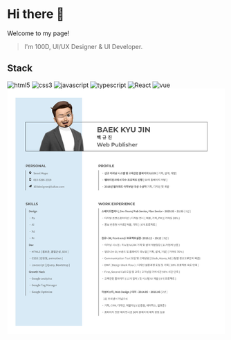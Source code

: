 # Hi there 👋
Welcome to my page!
> I'm 100D, UI/UX Designer & UI Developer.

## Stack
![html5](https://img.shields.io/badge/HTML5-E34f26?style=flat-square&logo=HTML5&logoColor=white)
![css3](https://img.shields.io/badge/CSS3-1572b6?style=flat-square&logo=CSS3&logoColor=white)
![javascript](https://img.shields.io/badge/Javascript-f7df1e?style=flat-square&logo=javascript&logoColor=white)
![typescript](https://img.shields.io/badge/Typescript-3178c6?style=flat-square&logo=typescript&logoColor=white)
![React](https://img.shields.io/badge/React-61dafb?style=flat-square&logo=React&logoColor=white)
![vue](https://img.shields.io/badge/vue-4fc08d?style=flat-square&logo=vue.js&logoColor=white)
![This is an image](https://github.com/KoolB-100D/KoolB-100D/blob/cc8f7e558d98a77838416a3ec869249e1061e748/image/resume_icon.png)

<!--
**KoolB-100D/KoolB-100D** is a ✨ _special_ ✨ repository because its `README.md` (this file) appears on your GitHub profile.

Here are some ideas to get you started:

- 🔭 I’m currently working on ...
- 🌱 I’m currently learning ...
- 👯 I’m looking to collaborate on ...
- 🤔 I’m looking for help with ...
- 💬 Ask me about ...
- 📫 How to reach me: ...
- 😄 Pronouns: ...
- ⚡ Fun fact: ...
-->
